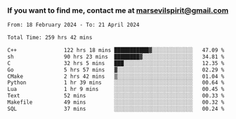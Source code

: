 ### If you want to find me, contact me at marsevilspirit@gmail.com

<!--
**marsevilspirit/marsevilspirit** is a ✨ _special_ ✨ repository because its `README.md` (this file) appears on your GitHub profile.

Here are some ideas to get you started:

- 🔭 I’m currently working on ...
- 🌱 I’m currently learning ...
- 👯 I’m looking to collaborate on ...
- 🤔 I’m looking for help with ...
- 💬 Ask me about ...
- 📫 How to reach me: ...
- 😄 Pronouns: ...
- ⚡ Fun fact: ...
-->
<!--START_SECTION:waka-->

```txt
From: 18 February 2024 - To: 21 April 2024

Total Time: 259 hrs 42 mins

C++               122 hrs 18 mins ███████████▓░░░░░░░░░░░░░   47.09 %
sh                90 hrs 23 mins  ████████▓░░░░░░░░░░░░░░░░   34.81 %
C                 32 hrs 5 mins   ███░░░░░░░░░░░░░░░░░░░░░░   12.35 %
Go                5 hrs 57 mins   ▓░░░░░░░░░░░░░░░░░░░░░░░░   02.29 %
CMake             2 hrs 42 mins   ▒░░░░░░░░░░░░░░░░░░░░░░░░   01.04 %
Python            1 hr 39 mins    ░░░░░░░░░░░░░░░░░░░░░░░░░   00.64 %
Lua               1 hr 9 mins     ░░░░░░░░░░░░░░░░░░░░░░░░░   00.45 %
Text              52 mins         ░░░░░░░░░░░░░░░░░░░░░░░░░   00.33 %
Makefile          49 mins         ░░░░░░░░░░░░░░░░░░░░░░░░░   00.32 %
SQL               37 mins         ░░░░░░░░░░░░░░░░░░░░░░░░░   00.24 %
```

<!--END_SECTION:waka-->

